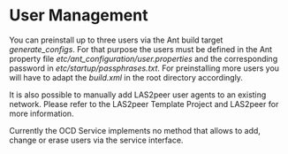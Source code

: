 # User Management

You can preinstall up to three users via the Ant build target _generate_configs_. For that purpose the users must be defined in the Ant property file _etc/ant_configuration/user.properties_ and the corresponding password in _etc/startup/passphrases.txt_. For preinstalling more users you will have to adapt the _build.xml_ in the root directory accordingly.

It is also possible to manually add LAS2peer user agents to an existing network. Please refer to the LAS2peer Template Project and LAS2peer for more information.

Currently the OCD Service implements no method that allows to add, change or erase users via the service interface.
